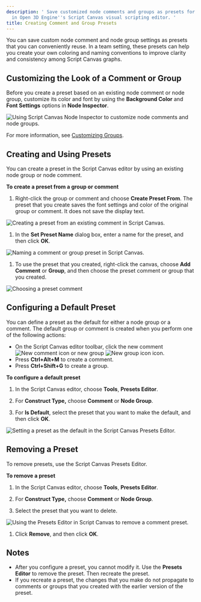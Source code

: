 ```yaml
---
description: ' Save customized node comments and groups as presets for quick reuse
  in Open 3D Engine''s Script Canvas visual scripting editor. '
title: Creating Comment and Group Presets
---
```


You can save custom node comment and node group settings as presets that you can conveniently reuse. In a team setting, these presets can help you create your own coloring and naming conventions to improve clarity and consistency among Script Canvas graphs.

## Customizing the Look of a Comment or Group 

Before you create a preset based on an existing node comment or node group, customize its color and font by using the **Background Color** and **Font Settings** options in **Node Inspector**.

![Using Script Canvas Node Inspector to customize node comments and node groups.](/images/user-guide/scripting/script-canvas/script-canvas-comment-and-group-presets-1.png)

For more information, see [Customizing Groups](node-groups/#customizing-groups).

## Creating and Using Presets 

You can create a preset in the Script Canvas editor by using an existing node group or node comment.

**To create a preset from a group or comment**

1. Right-click the group or comment and choose **Create Preset From**. The preset that you create saves the font settings and color of the original group or comment. It does not save the display text.

![Creating a preset from an existing comment in Script Canvas.](/images/user-guide/scripting/script-canvas/script-canvas-comment-and-group-presets-2.png)

1. In the **Set Preset Name** dialog box, enter a name for the preset, and then click **OK**.

![Naming a comment or group preset in Script Canvas.](/images/user-guide/scripting/script-canvas/script-canvas-comment-and-group-presets-3.png)

1. To use the preset that you created, right-click the canvas, choose **Add Comment** or **Group**, and then choose the preset comment or group that you created.

![Choosing a preset comment](/images/user-guide/scripting/script-canvas/script-canvas-comment-and-group-presets-4.png)

## Configuring a Default Preset 

You can define a preset as the default for either a node group or a comment. The default group or comment is created when you perform one of the following actions:
+ On the Script Canvas editor toolbar, click the new comment ![New comment icon](/images/user-guide/scripting/script-canvas/script-canvas-comment-and-group-presets-5.png) or new group ![New group icon](/images/user-guide/scripting/script-canvas/script-canvas-comment-and-group-presets-6.png) icon.
+ Press **Ctrl+Alt+M** to create a comment.
+ Press **Ctrl+Shift+G** to create a group.

**To configure a default preset**

1. In the Script Canvas editor, choose **Tools**, **Presets Editor**.

1. For **Construct Type,** choose **Comment** or **Node Group**.

1. For **Is Default**, select the preset that you want to make the default, and then click **OK**.

![Setting a preset as the default in the Script Canvas Presets Editor.](/images/user-guide/scripting/script-canvas/script-canvas-comment-and-group-presets-7.png)

## Removing a Preset 

To remove presets, use the Script Canvas Presets Editor.

**To remove a preset**

1. In the Script Canvas editor, choose **Tools**, **Presets Editor**.

1. For **Construct Type,** choose **Comment** or **Node Group**.

1. Select the preset that you want to delete.

![Using the Presets Editor in Script Canvas to remove a comment preset.](/images/user-guide/scripting/script-canvas/script-canvas-comment-and-group-presets-8.png)

1. Click **Remove**, and then click **OK**.

## Notes 
+ After you configure a preset, you cannot modify it. Use the **Presets Editor** to remove the preset. Then recreate the preset.
+ If you recreate a preset, the changes that you make do not propagate to comments or groups that you created with the earlier version of the preset.
